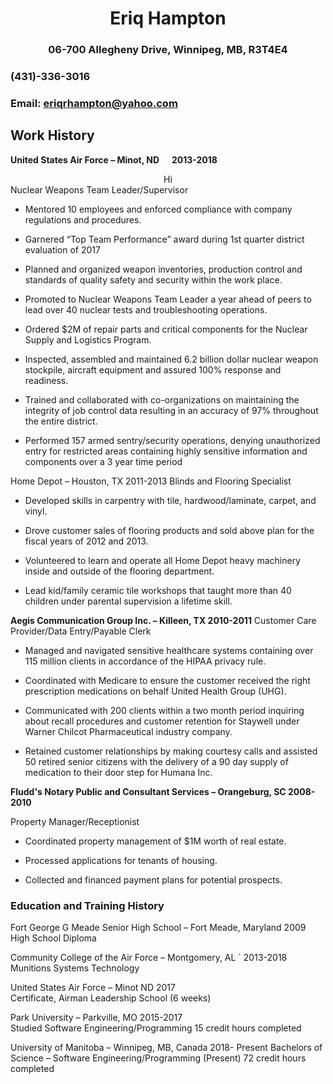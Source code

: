 <md><div align = "center">Eriq Hampton</div> </md>
======
### <md><div align = "center">06-700 Allegheny Drive, Winnipeg, MB, R3T4E4</div> </md>
### (431)-336-3016
### Email: eriqrhampton@yahoo.com

## Work History 

 **United States Air Force – Minot, ND             2013-2018** 
<md><div align = "center"> Hi</div></md>
Nuclear Weapons Team Leader/Supervisor
* Mentored 10 employees and enforced compliance with company regulations and procedures.

*	Garnered “Top Team Performance” award during 1st quarter district evaluation of 2017

*	Planned and organized weapon inventories, production control and standards of quality safety and security within the work place.

*	Promoted to Nuclear Weapons Team Leader a year ahead of peers to lead over 40 nuclear tests and troubleshooting operations.

*	Ordered $2M of repair parts and critical components for the Nuclear Supply and Logistics Program.

*	Inspected, assembled and maintained 6.2 billion dollar nuclear weapon stockpile, aircraft equipment and assured 100% response and readiness.

*	Trained and collaborated with co-organizations on maintaining the integrity of job control data resulting in an accuracy of 97% throughout the entire district.

*	Performed 157 armed sentry/security operations, denying unauthorized entry for restricted areas containing highly sensitive information and components over a 3 year time period

Home Depot – Houston, TX						2011-2013
Blinds and Flooring Specialist

*	Developed skills in carpentry with tile, hardwood/laminate, carpet, and vinyl.

*	Drove customer sales of flooring products and sold above plan for the fiscal years of 2012 and 2013.

*	Volunteered to learn and operate all Home Depot heavy machinery inside and outside of the flooring department.

*	Lead kid/family ceramic tile workshops that taught more than 40 children under parental supervision a lifetime skill.  



**Aegis Communication Group Inc. – Killeen, TX				2010-2011**
Customer Care Provider/Data Entry/Payable Clerk

*	Managed and navigated sensitive healthcare systems containing over 115 million clients in accordance of the HIPAA privacy rule.

*	Coordinated with Medicare to ensure the customer received the right prescription medications on behalf United Health Group (UHG).

*	Communicated with 200 clients within a two month period inquiring about recall procedures and customer retention for Staywell under Warner Chilcot Pharmaceutical industry company.

*	Retained customer relationships by making courtesy calls and assisted 50 retired senior citizens with the delivery of a 90 day supply of medication to their door step for Humana Inc.

**Fludd's Notary Public and Consultant Services – Orangeburg, SC                                                   2008-2010**

Property Manager/Receptionist

*	Coordinated property management of $1M worth of real estate.

*	Processed applications for tenants of housing.

*	Collected and financed payment plans for potential prospects.


### Education and Training History

Fort George G Meade Senior High School – Fort Meade, Maryland			             2009
High School Diploma

Community College of the Air Force – Montgomery, AL				`	   2013-2018
Munitions Systems Technology

United States Air Force – Minot ND						                        2017	
Certificate, Airman Leadership School (6 weeks)						  

Park University – Parkville, MO									  2015-2017	         
Studied Software Engineering/Programming
15 credit hours completed

University of Manitoba – Winnipeg, MB, Canada						  2018- Present
Bachelors of Science – Software Engineering/Programming (Present)
72 credit hours completed









